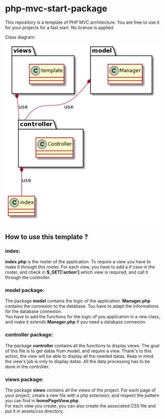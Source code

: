 # php-mvc-start-package

This repository is a template of PHP MVC architecture. You are free to use it for your projects for a fast start. No license is applied.</br>

Class diagram: </br>
<p align="center">
  <img src="assets/readme/uml.png" width="800" title="class diagram">
</p>

<h2>How to use this template ?</h2>

<h3>index: </h3>
<b>index.php</b> is the rooter of the application. To require a view you have to make it through this rooter. For each view, you have to add 
a if case in the rooter, and check in <b>$_GET['action']</b> which view is required, and call it through the controller.
</br>

<h3>model package: </h3>
The package <b>model</b> contains the logic of the application. <b>Manager.php</b> contains the connexion to the database.
Tou have to adapt the informations for the database connexion.</br>
You have to add the functions for the logic of you application in a new class, and make it extends <b>Manager.php</b> if you need a database connexion.
</br>

<h3>controller package: </h3>
The package <b>controller</b> contains all the functions to display views. The goal of this file is to get datas from model, and require a view. Thank's to 
this action, the view will be able to display all the needed datas. Keep in mind the view's job is only to display datas. All the data processing has to be 
done in the controller.
</br>

<h3>views package: </h3>
The package <b>views</b> contains all the views of the project. For each page of your project, create a new
file with a php extension, and respect the pattern you can find in <b>homePageView.php</b>.</br>
For each view you create, you can also create the associated CSS file and put it in assets/css directory.
</br>
